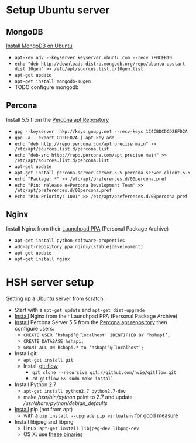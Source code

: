 Setup Ubuntu server
===================

MongoDB
-------
[Install MongoDB on Ubuntu](http://docs.mongodb.org/manual/tutorial/install-mongodb-on-ubuntu/)
* `apt-key adv --keyserver keyserver.ubuntu.com --recv 7F0CEB10`
* `echo "deb http://downloads-distro.mongodb.org/repo/ubuntu-upstart dist 10gen" >> /etc/apt/sources.list.d/10gen.list`
* `apt-get update`
* `apt-get install mongodb-10gen`
* TODO configure mongodb

Percona
-------
Install 5.5 from the [Percona apt Repository](http://www.percona.com/doc/percona-server/5.5/installation/apt_repo.html)
* `gpg --keyserver  hkp://keys.gnupg.net --recv-keys 1C4CBDCDCD2EFD2A`
* `gpg -a --export CD2EFD2A | apt-key add -`
* `echo "deb http://repo.percona.com/apt precise main" >> /etc/apt/sources.list.d/percona.list`
* `echo "deb-src http://repo.percona.com/apt precise main" >> /etc/apt/sources.list.d/percona.list`
* `apt-get update`
* `apt-get install percona-server-server-5.5 percona-server-client-5.5`
* `echo "Package: *" >> /etc/apt/preferences.d/00percona.pref`
* `echo "Pin: release o=Percona Development Team" >> /etc/apt/preferences.d/00percona.pref`
* `echo "Pin-Priority: 1001" >> /etc/apt/preferences.d/00percona.pref`

Nginx
-----
Install Nginx from their [Launchpad PPA](http://wiki.nginx.org/Install#Ubuntu_PPA) (Personal Package Archive)
* `apt-get install python-software-properties`
* `add-apt-repository ppa:nginx/(stable|development)`
* `apt-get update`
* `apt-get install nginx`


HSH server setup
================

Setting up a Ubuntu server from scratch:

- Start with a `apt-get update` and `apt-get dist-upgrade`
- [Install](http://wiki.nginx.org/Install#Ubuntu_PPA) Nginx from their Launchpad PPA (Personal Package Archive)
- [Install](http://www.percona.com/doc/percona-server/5.5/installation.html#using-percona-software-repositories?id=repositories:start)
Percona Server 5.5 from the [Percona apt repository](http://www.percona.com/doc/percona-server/5.5/installation/apt_repo.html) then configure users:
    - `CREATE USER ‘hshapi’@’localhost’ IDENTIFIED BY ‘hshapi’;`
    - `CREATE DATABASE hshapi;`
    - `GRANT ALL ON hshapi.* to ‘hshapi’@’localhost’;`
- Install git:
    - `apt-get install git`
    - Install [git-flow](https://github.com/nvie/gitflow)
        + `git clone --recursive git://github.com/nvie/gitflow.git`
        + `cd gitflow && sudo make install`
- Install Python 2.7
    - `apt-get install python2.7 python2.7-dev`
    - make <em>/usr/bin/python</em> point to 2.7 and update <em>/usr/share/python/debian\_defaults</em>
- [Install](http://www.pip-installer.org/en/latest/installing.html) pip (not from apt)
    - with a `pip install --upgrade pip virtualenv` for good measure
- Install libjpeg and libpng
    - Linux: `apt-get install libjpeg-dev libpng-dev`
    - OS X: use [these binaries](http://ethan.tira-thompson.com/Mac_OS_X_Ports.html)

